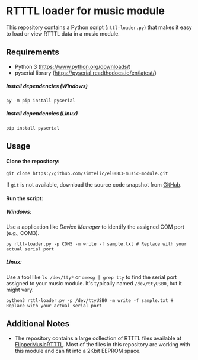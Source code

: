 # RTTTL loader for music module

This repository contains a Python script (`rttl-loader.py`) that makes it easy to load or view RTTTL data in a music module.

## Requirements
- Python 3 (https://www.python.org/downloads/)
- pyserial library (https://pyserial.readthedocs.io/en/latest/)

##### Install dependencies (Windows)
```
py -m pip install pyserial
```
##### Install dependencies (Linux)
```
pip install pyserial
```

## Usage

#### Clone the repository:
   
```
git clone https://github.com/simtelic/el0003-music-module.git
```

If `git` is not available, download the source code snapshot from [GitHub](https://github.com/simtelic/el0003-music-module/archive/refs/heads/main.zip).

#### Run the script:

##### Windows:
Use a application like *Device Manager* to identify the assigned COM port (e.g., COM3).
```
py rttl-loader.py -p COM5 -m write -f sample.txt # Replace with your actual serial port
```

##### Linux:
Use a tool like `ls /dev/tty*` or `dmesg | grep tty` to find the serial port assigned to your music module. It's typically named `/dev/ttyUSB0`, but it might vary.
```
python3 rttl-loader.py -p /dev/ttyUSB0 -m write -f sample.txt # Replace with your actual serial port
```

## Additional Notes

- The repository contains a large collection of RTTTL files available at [FlipperMusicRTTTL](https://github.com/neverfa11ing/FlipperMusicRTTTL). Most of the files in this repository are working with this module and can fit into a 2Kbit EEPROM space.
